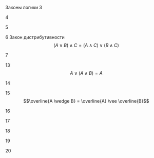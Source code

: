 Законы логики
3



4


5



6 Закон дистрибутивности
$$ (A\vee B)\wedge C = (A \wedge C) \vee (B \wedge C) $$

7


13
$$ A \vee (A \wedge B)=A $$

14


15 $$\overline{A \wedge B} = \overline{A} \vee \overline{B}$$


16


17


18


19


20


